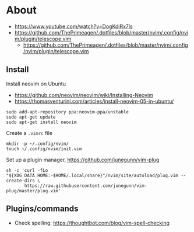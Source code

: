 # About

- https://www.youtube.com/watch?v=DogKdiRx7ls
- https://github.com/ThePrimeagen/.dotfiles/blob/master/nvim/.config/nvim/plugin/telescope.vim
  - https://github.com/ThePrimeagen/.dotfiles/blob/master/nvim/.config/nvim/plugin/telescope.vim
  
## Install 

Install neovim on Ubuntu

- https://github.com/neovim/neovim/wiki/Installing-Neovim
- https://thomasventurini.com/articles/install-neovim-05-in-ubuntu/

```
sudo add-apt-repository ppa:neovim-ppa/unstable
sudo apt-get update
sudo apt-get install neovim
```

Create a `.vimrc` file

```
mkdir -p ~/.config/nvim/
touch ~/.config/nvim/init.vim
```

Set up a plugin manager, https://github.com/junegunn/vim-plug

```
sh -c 'curl -fLo "${XDG_DATA_HOME:-$HOME/.local/share}"/nvim/site/autoload/plug.vim --create-dirs \
       https://raw.githubusercontent.com/junegunn/vim-plug/master/plug.vim'
```

## Plugins/commands

- Check spelling: https://thoughtbot.com/blog/vim-spell-checking

